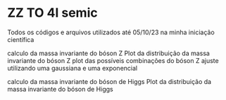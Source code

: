 # ZZ TO 4l semic
Todos os códigos e arquivos utilizados até 05/10/23 na minha iniciação científica



calculo da massa invariante do bóson Z 
Plot da distribuição da massa invariante do bóson Z
plot das possíveis combinações do bóson Z
ajuste utilizando uma gaussiana e uma exponencial


calculo da massa invariante do bóson de Higgs
Plot da distribuição da massa invariante do bóson de Higgs
